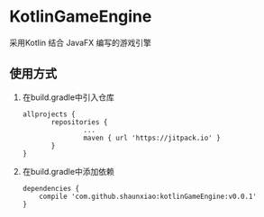# KotlinGameEngine

采用Kotlin 结合 JavaFX 编写的游戏引擎


## 使用方式
1. 在build.gradle中引入仓库
    
     ```
    allprojects {
	        repositories {
		            ...
		            maven { url 'https://jitpack.io' }
	        }
    }
    ```
2. 在build.gradle中添加依赖
    
    ```
    dependencies {
        compile 'com.github.shaunxiao:kotlinGameEngine:v0.0.1'
    }
    ```